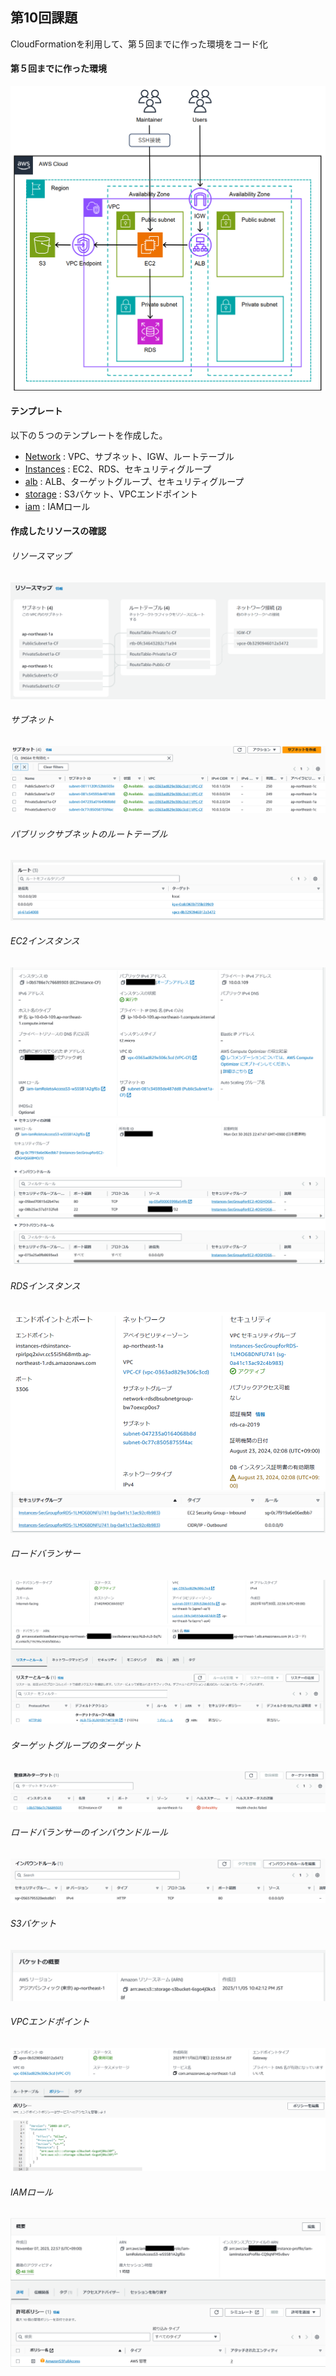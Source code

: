 ## 第10回課題 
CloudFormationを利用して、第５回までに作った環境をコード化

#### 第５回までに作った環境
![構成図](/Image/lecture05/lecture05_9.png)

#### テンプレート
以下の５つのテンプレートを作成した。
- [Network](/lecture10/Network.yml) : VPC、サブネット、IGW、ルートテーブル
- [Instances](/lecture10/Instances.yml) : EC2、RDS、セキュリティグループ
- [alb](/lecture10/alb.yml) : ALB、ターゲットグループ、セキュリティグループ
- [storage](/lecture10/storage.yml) : S3バケット、VPCエンドポイント
- [iam](/lecture10/iam.yml) : IAMロール


#### 作成したリソースの確認
###### リソースマップ
![リソースマップ](/Image/lecture10/lecture10_01_map.png)
###### サブネット
![サブネット](/Image/lecture10/lecture10_02_subnet.png)
###### パブリックサブネットのルートテーブル
![ルートテーブル](/Image/lecture10/lecture10_03_RoutetableForPublicSubnet.png)
###### EC2インスタンス
![EC2](/Image/lecture10/lecture10_04_EC2.png)
![EC2](/Image/lecture10/lecture10_05_EC2.png)
###### RDSインスタンス
![RDS](/Image/lecture10/lecture10_06_RDS.png)
![RDS](/Image/lecture10/lecture10_07_RDS.png)
###### ロードバランサー
![ALB](/Image/lecture10/lecture10_08_ALB.png)
###### ターゲットグループのターゲット
![ターゲット](/Image/lecture10/lecture10_09_ALBTarget.png)
###### ロードバランサーのインバウンドルール
![ALBインバウンドルール](/Image/lecture10/lecture10_10_ALB.png)
###### S3バケット
![S3](/Image/lecture10/lecture10_11_S3.png)
###### VPCエンドポイント
![VPCエンドポイント](/Image/lecture10/lecture10_12_VPCEndpoint.png)
###### IAMロール
![IAMロール](/Image/lecture10/lecture10_13_IAMrole.png)